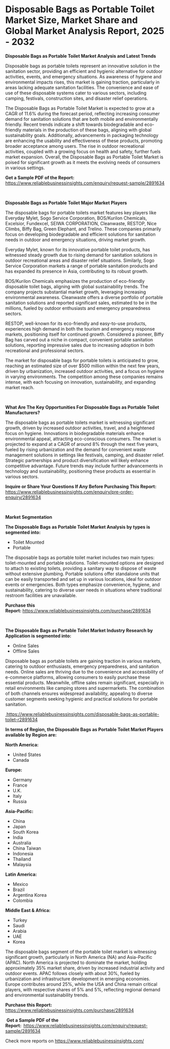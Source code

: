 <p><h1>Disposable Bags as Portable Toilet Market Size, Market Share and Global Market Analysis Report, 2025 - 2032</h1></p><p><strong>Disposable Bags as Portable Toilet Market Analysis and Latest Trends</strong></p>
<p><p>Disposable bags as portable toilets represent an innovative solution in the sanitation sector, providing an efficient and hygienic alternative for outdoor activities, events, and emergency situations. As awareness of hygiene and environmental impacts rises, this market is gaining traction, particularly in areas lacking adequate sanitation facilities. The convenience and ease of use of these disposable systems cater to various sectors, including camping, festivals, construction sites, and disaster relief operations.</p><p>The Disposable Bags as Portable Toilet Market is expected to grow at a CAGR of 11.6% during the forecast period, reflecting increasing consumer demand for sanitation solutions that are both mobile and environmentally friendly. Recent trends indicate a shift towards biodegradable and eco-friendly materials in the production of these bags, aligning with global sustainability goals. Additionally, advancements in packaging technology are enhancing the usability and effectiveness of these products, promoting broader acceptance among users. The rise in outdoor recreational activities, coupled with a growing focus on health and safety, further fuels market expansion. Overall, the Disposable Bags as Portable Toilet Market is poised for significant growth as it meets the evolving needs of consumers in various settings.</p></p>
<p><strong>Get a Sample PDF of the Report:&nbsp;</strong> <a href="https://www.reliablebusinessinsights.com/enquiry/request-sample/2891634?utm_campaign=3288&utm_medium=2&utm_source=Github&utm_content=ia&utm_term=14032025&utm_id=disposable-bags-as-portable-toilet">https://www.reliablebusinessinsights.com/enquiry/request-sample/2891634</a></p>
<p>&nbsp;</p>
<p><strong>Disposable Bags as Portable Toilet Major Market Players</strong></p>
<p><p>The disposable bags for portable toilets market features key players like Everyday Mylet, Sogo Service Corporation, BOS/Kurilon Chemicals, Excelsior, Fundexcel, SEIWA CORPORATION, Cleanwaste, RESTOP, Nice Climbs, Biffy Bag, Green Elephant, and Trelino. These companies primarily focus on developing biodegradable and efficient solutions for sanitation needs in outdoor and emergency situations, driving market growth.</p><p>Everyday Mylet, known for its innovative portable toilet products, has witnessed steady growth due to rising demand for sanitation solutions in outdoor recreational areas and disaster relief situations. Similarly, Sogo Service Corporation markets a range of portable sanitation products and has expanded its presence in Asia, contributing to its robust growth.</p><p>BOS/Kurilon Chemicals emphasizes the production of eco-friendly disposable toilet bags, aligning with global sustainability trends. The company projects substantial market growth, leveraging increasing environmental awareness. Cleanwaste offers a diverse portfolio of portable sanitation solutions and reported significant sales, estimated to be in the millions, fueled by outdoor enthusiasts and emergency preparedness sectors.</p><p>RESTOP, well-known for its eco-friendly and easy-to-use products, experiences high demand in both the tourism and emergency response markets, positioning itself for continued growth. Considered a pioneer, Biffy Bag has carved out a niche in compact, convenient portable sanitation solutions, reporting impressive sales due to increasing adoption in both recreational and professional sectors.</p><p>The market for disposable bags for portable toilets is anticipated to grow, reaching an estimated size of over $500 million within the next few years, driven by urbanization, increased outdoor activities, and a focus on hygiene in varying environments. The competition among these companies remains intense, with each focusing on innovation, sustainability, and expanding market reach.</p></p>
<p>&nbsp;</p>
<p><strong>What Are The Key Opportunities For Disposable Bags as Portable Toilet Manufacturers?</strong></p>
<p><p>The disposable bags as portable toilets market is witnessing significant growth, driven by increased outdoor activities, travel, and a heightened focus on hygiene. Innovations in biodegradable materials enhance environmental appeal, attracting eco-conscious consumers. The market is projected to expand at a CAGR of around 8% through the next five years, fueled by rising urbanization and the demand for convenient waste management solutions in settings like festivals, camping, and disaster relief. Strategic partnerships and product diversification will likely enhance competitive advantage. Future trends may include further advancements in technology and sustainability, positioning these products as essential in various sectors.</p></p>
<p><strong>Inquire or Share Your Questions If Any Before Purchasing This Report:</strong> <a href="https://www.reliablebusinessinsights.com/enquiry/pre-order-enquiry/2891634?utm_campaign=3288&utm_medium=2&utm_source=Github&utm_content=ia&utm_term=14032025&utm_id=disposable-bags-as-portable-toilet">https://www.reliablebusinessinsights.com/enquiry/pre-order-enquiry/2891634</a></p>
<p>&nbsp;</p>
<p><strong>Market Segmentation</strong></p>
<p><strong>The Disposable Bags as Portable Toilet Market Analysis by types is segmented into:</strong></p>
<p><ul><li>Toilet Mounted</li><li>Portable</li></ul></p>
<p><p>The disposable bags as portable toilet market includes two main types: toilet-mounted and portable solutions. Toilet-mounted options are designed to attach to existing toilets, providing a sanitary way to dispose of waste without extensive plumbing. Portable solutions offer standalone units that can be easily transported and set up in various locations, ideal for outdoor events or emergencies. Both types emphasize convenience, hygiene, and sustainability, catering to diverse user needs in situations where traditional restroom facilities are unavailable.</p></p>
<p><strong>Purchase this Report:&nbsp;</strong><a href="https://www.reliablebusinessinsights.com/purchase/2891634?utm_campaign=3288&utm_medium=2&utm_source=Github&utm_content=ia&utm_term=14032025&utm_id=disposable-bags-as-portable-toilet">https://www.reliablebusinessinsights.com/purchase/2891634</a></p>
<p>&nbsp;</p>
<p><strong>The Disposable Bags as Portable Toilet Market Industry Research by Application is segmented into:</strong></p>
<p><ul><li>Online Sales</li><li>Offline Sales</li></ul></p>
<p><p>Disposable bags as portable toilets are gaining traction in various markets, catering to outdoor enthusiasts, emergency preparedness, and sanitation needs. Online sales are thriving due to the convenience and accessibility of e-commerce platforms, allowing consumers to easily purchase these essential products. Meanwhile, offline sales remain significant, especially in retail environments like camping stores and supermarkets. The combination of both channels ensures widespread availability, appealing to diverse customer segments seeking hygienic and practical solutions for portable sanitation.</p></p>
<p><a href="https://www.reliablebusinessinsights.com/disposable-bags-as-portable-toilet-r2891634?utm_campaign=3288&utm_medium=2&utm_source=Github&utm_content=ia&utm_term=14032025&utm_id=disposable-bags-as-portable-toilet">&nbsp;https://www.reliablebusinessinsights.com/disposable-bags-as-portable-toilet-r2891634</a></p>
<p><strong>In terms of Region, the Disposable Bags as Portable Toilet Market Players available by Region are:</strong></p>
<p>
    <p> <strong> North America: </strong>
        <ul>
            <li>United States</li>
            <li>Canada</li>
        </ul>
        </p> 
    <p> <strong> Europe: </strong>
        <ul>
            <li>Germany</li>
            <li>France</li>
            <li>U.K.</li>
            <li>Italy</li>
            <li>Russia</li>
        </ul>
        </p> 
    <p> <strong> Asia-Pacific: </strong>
        <ul>
            <li>China</li>
            <li>Japan</li>
            <li>South Korea</li>
            <li>India</li>
            <li>Australia</li>
            <li>China Taiwan</li>
            <li>Indonesia</li>
            <li>Thailand</li>
            <li>Malaysia</li>
        </ul>
        </p> 
    <p> <strong> Latin America: </strong>
        <ul>
            <li>Mexico</li>
            <li>Brazil</li>
            <li>Argentina Korea</li>
            <li>Colombia</li>
        </ul>
        </p> 
    <p> <strong> Middle East & Africa: </strong>
        <ul>
            <li>Turkey</li>
            <li>Saudi</li>
            <li>Arabia</li>
            <li>UAE</li>
            <li>Korea</li>
        </ul>
    </p>
    </p>
<p><p>The disposable bags segment of the portable toilet market is witnessing significant growth, particularly in North America (NA) and Asia-Pacific (APAC). North America is projected to dominate the market, holding approximately 35% market share, driven by increased industrial activity and outdoor events. APAC follows closely with about 30%, fueled by urbanization and infrastructure development in emerging economies. Europe contributes around 25%, while the USA and China remain critical players, with respective shares of 5% and 5%, reflecting regional demand and environmental sustainability trends.</p></p>
<p><strong>Purchase this Report: </strong><a href="https://www.reliablebusinessinsights.com/purchase/2891634?utm_campaign=3288&utm_medium=2&utm_source=Github&utm_content=ia&utm_term=14032025&utm_id=disposable-bags-as-portable-toilet">https://www.reliablebusinessinsights.com/purchase/2891634</a></p>
<p>&nbsp;<strong>Get a Sample PDF of the Report:&nbsp;&nbsp;</strong><a href="https://www.reliablebusinessinsights.com/enquiry/request-sample/2891634?utm_campaign=3288&utm_medium=2&utm_source=Github&utm_content=ia&utm_term=14032025&utm_id=disposable-bags-as-portable-toilet">https://www.reliablebusinessinsights.com/enquiry/request-sample/2891634</a></p>
<p><strong></strong></p>
<p>Check more reports on <a href="https://www.reliablebusinessinsights.com/?utm_campaign=3288&utm_medium=2&utm_source=Github&utm_content=ia&utm_term=14032025&utm_id=disposable-bags-as-portable-toilet">https://www.reliablebusinessinsights.com/</a></p>
